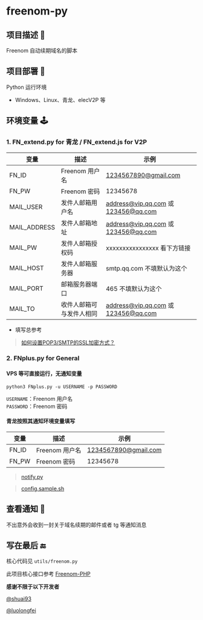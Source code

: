 # freenom-py

## 项目描述 🔑

Freenom 自动续期域名的脚本


## 项目部署 🥳

Python 运行环境
- Windows、Linux、青龙、elecV2P 等


## 环境变量 🕹

### 1. FN_extend.py for 青龙 / FN_extend.js for V2P

| 变量 | 描述 |  示例 |
| --- | --- |  --- |
| FN_ID | Freenom 用户名 | 1234567890@gmail.com |
| FN_PW | Freenom 密码 | 12345678 | 
| MAIL_USER | 发件人邮箱用户名 |  address@vip.qq.com 或 123456@qq.com | 
| MAIL_ADDRESS | 发件人邮箱地址 | address@vip.qq.com 或 123456@qq.com |
| MAIL_PW | 发件人邮箱授权码 | xxxxxxxxxxxxxxxx 看下方链接 |
| MAIL_HOST | 发件人邮箱服务器 | smtp.qq.com 不填默认为这个 |
| MAIL_PORT | 邮箱服务器端口 |  465 不填默认为这个 |
| MAIL_TO | 收件人邮箱可与发件人相同 | address@vip.qq.com 或 123456@qq.com |

- 填写总参考

> [如何设置POP3/SMTP的SSL加密方式？](https://service.mail.qq.com/cgi-bin/help?subtype=1&&id=28&&no=369)


### 2. FNplus.py for General

#### VPS 等可直接运行，无通知变量

```
python3 FNplus.py -u USERNAME -p PASSWORD
```
`USERNAME`：Freenom 用户名  
`PASSWORD`：Freenom 密码

#### 青龙按照其通知环境变量填写

| 变量 | 描述 |  示例 |
| --- | --- |  --- |
| FN_ID | Freenom 用户名 | 1234567890@gmail.com |
| FN_PW | Freenom 密码 | 12345678 |

> [notify.py](https://raw.githubusercontent.com/whyour/qinglong/master/sample/notify.py)

> [config.sample.sh](https://raw.githubusercontent.com/whyour/qinglong/master/sample/config.sample.sh)


## 查看通知 📮

不出意外会收到一封关于域名续期的邮件或者 tg 等通知消息


## 写在最后 🔚

核心代码见 `utils/freenom.py`

此项目核心接口参考 [Freenom-PHP](https://github.com/shuai93/freenom) 

**感谢不限于以下开发者**

[@shuai93](https://github.com/shuai93)

[@luolongfei](https://github.com/luolongfei)

